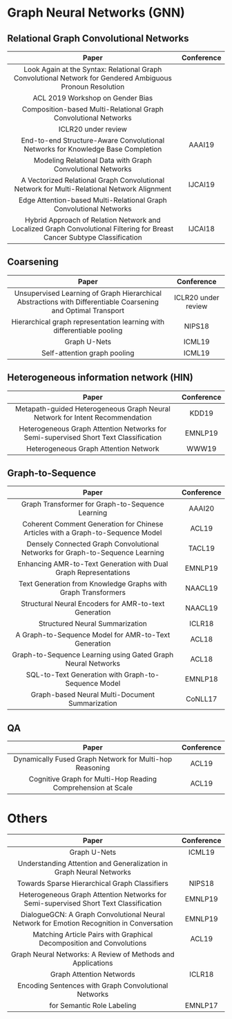 # Graph Neural Networks (GNN)


## Relational Graph Convolutional Networks
| Paper | Conference |
| :---: | :---: |
|Look Again at the Syntax: Relational Graph Convolutional Network for Gendered Ambiguous Pronoun Resolution
|ACL 2019 Workshop on Gender Bias|
| Composition-based Multi-Relational Graph Convolutional Networks
| ICLR20 under review|
| End-to-end Structure-Aware Convolutional Networks for Knowledge Base Completion|AAAI19|
| Modeling Relational Data with Graph Convolutional Networks||
| A Vectorized Relational Graph Convolutional Network for Multi-Relational Network Alignment|IJCAI19|
| Edge Attention-based Multi-Relational Graph Convolutional Networks||
| Hybrid Approach of Relation Network and Localized Graph Convolutional Filtering for Breast Cancer Subtype Classification|IJCAI18|

## Coarsening
| Paper | Conference |
| :---: | :---: |
| Unsupervised Learning of Graph Hierarchical Abstractions with Differentiable Coarsening and Optimal Transport | ICLR20 under review |
| Hierarchical graph representation learning with differentiable pooling | NIPS18 |
| Graph U-Nets | ICML19 |
| Self-attention graph pooling | ICML19 |

## Heterogeneous information network (HIN)
| Paper | Conference |
| :---: | :---: |
| Metapath-guided Heterogeneous Graph Neural Network for Intent Recommendation  | KDD19 |
| Heterogeneous Graph Attention Networks for Semi-supervised Short Text Classification|EMNLP19|
| Heterogeneous Graph Attention Network | WWW19 |


## Graph-to-Sequence
| Paper | Conference |
| :---: | :---: |
| Graph Transformer for Graph-to-Sequence Learning | AAAI20 |
| Coherent Comment Generation for Chinese Articles with a Graph-to-Sequence Model | ACL19 |
| Densely Connected Graph Convolutional Networks for Graph-to-Sequence Learning | TACL19 |
| Enhancing AMR-to-Text Generation with Dual Graph Representations | EMNLP19 |
| Text Generation from Knowledge Graphs with Graph Transformers | NAACL19 |
| Structural Neural Encoders for AMR-to-text Generation | NAACL19 |
| Structured Neural Summarization | ICLR18 |
| A Graph-to-Sequence Model for AMR-to-Text Generation | ACL18 |
| Graph-to-Sequence Learning using Gated Graph Neural Networks | ACL18 |
| SQL-to-Text Generation with Graph-to-Sequence Model | EMNLP18 |
| Graph-based Neural Multi-Document Summarization | CoNLL17 |

## QA
| Paper | Conference |
| :---: | :---: |
| Dynamically Fused Graph Network for Multi-hop Reasoning|ACL19|
| Cognitive Graph for Multi-Hop Reading Comprehension at Scale |ACL19|


# Others
| Paper | Conference |
| :---: | :---: |
| Graph U-Nets|ICML19|
| Understanding Attention and Generalization in Graph Neural Networks | |
| Towards Sparse Hierarchical Graph Classifiers | NIPS18 |
| Heterogeneous Graph Attention Networks for Semi-supervised Short Text Classification|EMNLP19|
| DialogueGCN: A Graph Convolutional Neural Network for Emotion Recognition in Conversation | EMNLP19 |
| Matching Article Pairs with Graphical Decomposition and Convolutions | ACL19 |
| Graph Neural Networks: A Review of Methods and Applications ||
| Graph Attention Networds|ICLR18|
|Encoding Sentences with Graph Convolutional Networks
for Semantic Role Labeling|EMNLP17|



